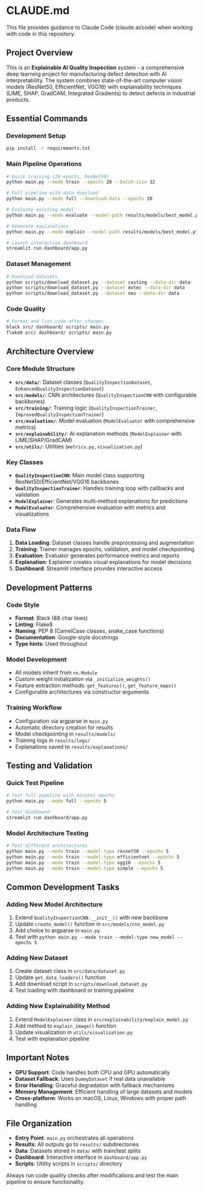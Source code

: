 # CLAUDE.md

This file provides guidance to Claude Code (claude.ai/code) when working with code in this repository.

## Project Overview

This is an **Explainable AI Quality Inspection** system - a comprehensive deep learning project for manufacturing defect detection with AI interpretability. The system combines state-of-the-art computer vision models (ResNet50, EfficientNet, VGG16) with explainability techniques (LIME, SHAP, GradCAM, Integrated Gradients) to detect defects in industrial products.

## Essential Commands

### Development Setup
```bash
pip install -r requirements.txt
```

### Main Pipeline Operations
```bash
# Quick training (20 epochs, ResNet50)
python main.py --mode train --epochs 20 --batch-size 32

# Full pipeline with data download
python main.py --mode full --download-data --epochs 20

# Evaluate existing model
python main.py --mode evaluate --model-path results/models/best_model.pth

# Generate explanations  
python main.py --mode explain --model-path results/models/best_model.pth

# Launch interactive dashboard
streamlit run dashboard/app.py
```

### Dataset Management
```bash
# Download datasets
python scripts/download_dataset.py --dataset casting --data-dir data
python scripts/download_dataset.py --dataset mvtec --data-dir data
python scripts/download_dataset.py --dataset neu --data-dir data
```

### Code Quality
```bash
# Format and lint code after changes
black src/ dashboard/ scripts/ main.py
flake8 src/ dashboard/ scripts/ main.py
```

## Architecture Overview

### Core Module Structure
- **`src/data/`**: Dataset classes (`QualityInspectionDataset`, `EnhancedQualityInspectionDataset`)
- **`src/models/`**: CNN architectures (`QualityInspectionCNN` with configurable backbones)
- **`src/training/`**: Training logic (`QualityInspectionTrainer`, `ImprovedQualityInspectionTrainer`)
- **`src/evaluation/`**: Model evaluation (`ModelEvaluator` with comprehensive metrics)
- **`src/explainability/`**: AI explanation methods (`ModelExplainer` with LIME/SHAP/GradCAM)
- **`src/utils/`**: Utilities (`metrics.py`, `visualization.py`)

### Key Classes
- **`QualityInspectionCNN`**: Main model class supporting ResNet50/EfficientNet/VGG16 backbones
- **`QualityInspectionTrainer`**: Handles training loop with callbacks and validation
- **`ModelExplainer`**: Generates multi-method explanations for predictions
- **`ModelEvaluator`**: Comprehensive evaluation with metrics and visualizations

### Data Flow
1. **Data Loading**: Dataset classes handle preprocessing and augmentation
2. **Training**: Trainer manages epochs, validation, and model checkpointing  
3. **Evaluation**: Evaluator generates performance metrics and reports
4. **Explanation**: Explainer creates visual explanations for model decisions
5. **Dashboard**: Streamlit interface provides interactive access

## Development Patterns

### Code Style
- **Format**: Black (88 char lines)
- **Linting**: Flake8
- **Naming**: PEP 8 (CamelCase classes, snake_case functions)
- **Documentation**: Google-style docstrings
- **Type hints**: Used throughout

### Model Development
- All models inherit from `nn.Module`
- Custom weight initialization via `_initialize_weights()`
- Feature extraction methods: `get_features()`, `get_feature_maps()`
- Configurable architectures via constructor arguments

### Training Workflow  
- Configuration via argparse in `main.py`
- Automatic directory creation for results
- Model checkpointing in `results/models/`
- Training logs in `results/logs/`
- Explanations saved to `results/explanations/`

## Testing and Validation

### Quick Test Pipeline
```bash
# Test full pipeline with minimal epochs
python main.py --mode full --epochs 5

# Test dashboard
streamlit run dashboard/app.py
```

### Model Architecture Testing
```bash
# Test different architectures
python main.py --mode train --model-type resnet50 --epochs 5
python main.py --mode train --model-type efficientnet --epochs 5  
python main.py --mode train --model-type vgg16 --epochs 5
python main.py --mode train --model-type simple --epochs 5
```

## Common Development Tasks

### Adding New Model Architecture
1. Extend `QualityInspectionCNN.__init__()` with new backbone
2. Update `create_model()` function in `src/models/cnn_model.py`
3. Add choice to argparse in `main.py`
4. Test with `python main.py --mode train --model-type new_model --epochs 5`

### Adding New Dataset
1. Create dataset class in `src/data/dataset.py`
2. Update `get_data_loaders()` function
3. Add download script in `scripts/download_dataset.py`
4. Test loading with dashboard or training pipeline

### Adding New Explainability Method
1. Extend `ModelExplainer` class in `src/explainability/explain_model.py`
2. Add method to `explain_image()` function
3. Update visualization in `utils/visualization.py`
4. Test with explanation pipeline

## Important Notes

- **GPU Support**: Code handles both CPU and GPU automatically
- **Dataset Fallback**: Uses `DummyDataset` if real data unavailable
- **Error Handling**: Graceful degradation with fallback mechanisms
- **Memory Management**: Efficient handling of large datasets and models
- **Cross-platform**: Works on macOS, Linux, Windows with proper path handling

## File Organization

- **Entry Point**: `main.py` orchestrates all operations
- **Results**: All outputs go to `results/` subdirectories
- **Data**: Datasets stored in `data/` with train/test splits
- **Dashboard**: Interactive interface in `dashboard/app.py`
- **Scripts**: Utility scripts in `scripts/` directory

Always run code quality checks after modifications and test the main pipeline to ensure functionality.